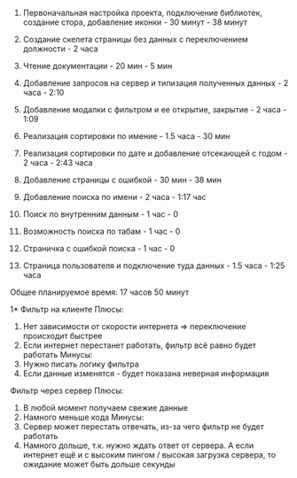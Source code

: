 1. Первоначальная настройка проекта, подключение библиотек, создание стора, добавление иконки - 30 минут - 38 минут 

2. Создание скелета страницы без данных с переключением должности - 2 часа
3. Чтение документации - 20 мин - 5 мин
4. Добавление запросов на сервер и типизация полученных данных - 2 часа - 2:10
5. Добавление модалки с фильтром и ее открытие, закрытие - 2 часа - 1:09
6. Реализация сортировки по имение - 1.5 часа - 30 мин
7. Реализация сортировки по дате и добавление отсекающей с годом - 2 часа - 2:43 часа 
8. Добавление страницы с ошибкой - 30 мин - 38 мин
9. Добавление поиска по имени - 2 часа - 1:17 час
10. Поиск по внутренним данным - 1 час - 0
11. Возможность поиска по табам - 1 час - 0
12. Страничка с ошибкой поиска - 1 час - 0 
13. Страница пользователя и подключение туда данных - 1.5 часа - 1:25 часа

Общее планируемое время: 17 часов 50 минут 

1* Фильтр на клиенте
Плюсы:
1. Нет зависимости от скорости интернета => переключение происходит быстрее
2. Если интернет перестанет работать, фильтр всё равно будет работать
Минусы:
1. Нужно писать логику фильтра
2. Если данные изменятся - будет показана неверная информация

Фильтр через сервер
Плюсы:
1. В любой момент получаем свежие данные
2. Намного меньше кода
Минусы:
1. Сервер может перестать отвечать, из-за чего фильтр не будет работать
2. Намного дольше, т.к. нужно ждать ответ от сервера. А если интернет ещё и с высоким пингом / высокая загрузка сервера, то ожидание может быть дольше секунды
